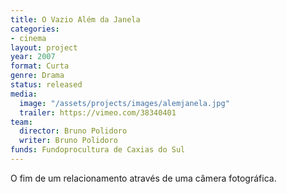 ```yaml
---
title: O Vazio Além da Janela
categories:
- cinema
layout: project
year: 2007
format: Curta
genre: Drama
status: released
media:
  image: "/assets/projects/images/alemjanela.jpg"
  trailer: https://vimeo.com/38340401
team:
  director: Bruno Polidoro
  writer: Bruno Polidoro
funds: Fundoprocultura de Caxias do Sul
---
```


O fim de um relacionamento através de uma câmera fotográfica. 
